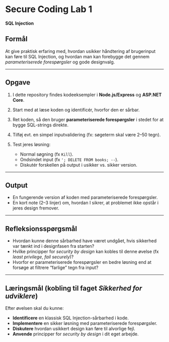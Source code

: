 # Secure Coding Lab 1

**SQL Injection**

## Formål

At give praktisk erfaring med, hvordan usikker håndtering af brugerinput kan føre til SQL Injection, og hvordan man kan forebygge det gennem *parameteriserede forespørgsler* og gode designvalg.

---

## Opgave

1. I dette repository findes kodeeksempler i **Node.js/Express** og **ASP.NET Core**.
2. Start med at læse koden og identificér, hvorfor den er sårbar.
3. Ret koden, så den bruger **parameteriserede forespørgsler** i stedet for at bygge SQL-strings direkte.
4. Tilføj evt. en simpel inputvalidering (fx: søgeterm skal være 2–50 tegn).
5. Test jeres løsning:

   - Normal søgning (fx `Kill`).
   - Ondsindet input (fx `'; DELETE FROM books; --`).
   - Diskutér forskellen på output i usikker vs. sikker version.

---

## Output

- En fungerende version af koden med parameteriserede forespørgsler.
- En kort note (2–3 linjer) om, hvordan I sikrer, at problemet ikke opstår i jeres design fremover.

---

## Refleksionsspørgsmål

- Hvordan kunne denne sårbarhed have været undgået, hvis sikkerhed var tænkt ind i designfasen fra starten?
- Hvilke principper for *security by design* kan kobles til denne øvelse (fx *least privilege*, *fail securely*)?
- Hvorfor er parameteriserede forespørgsler en bedre løsning end at forsøge at filtrere “farlige” tegn fra input?

---

## Læringsmål (kobling til faget *Sikkerhed for udviklere*)

Efter øvelsen skal du kunne:

- **Identificere** en klassisk SQL Injection-sårbarhed i kode.
- **Implementere** en sikker løsning med parameteriserede forespørgsler.
- **Diskutere** hvordan usikkert design kan føre til alvorlige fejl.
- **Anvende** principper for *security by design* i dit eget arbejde.
